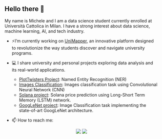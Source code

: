 ## Hello there 👋

My name is Michele and I am a data science student currently enrolled at Università Cattolica in Milan. I have a strong interest about data science, machine learning, AI, and tech industry.

- ⚡I’m currently working on [UniMapper](https://www.unimapper.app/), an innovative platform designed to revolutionize the way students discover and navigate university programs.
  
- 💻 I share university and personal projects exploring data analysis and its real-world applications.
    - [PlotTwisters Project](https://github.com/MicheleGiambelli/PlotTwisters-Project.git): Named Entity Recognition (NER)
    - [Images Classification](https://github.com/MicheleGiambelli/Images-Classification.git): Images classification task using Convolutional Neural Network (CNN)
    - [Solana project](https://github.com/MicheleGiambelli/Solana-price.git): Solana price prediction using Long-Short Term Memory (LSTM) network.
    - [GoogLeNet project](https://github.com/MicheleGiambelli/GoogLeNet): Image Classification task implementing the state-of-art GoogLeNet architecture.
  
- 📫 How to reach me:
<p align="center">
<a target="_blank" href="www.linkedin.com/in/michele-giambelli01"><img src="https://img.shields.io/badge/-LinkedIn-0077B5?style=for-the-badge&logo=Linkedin&logoColor=white"></img></a>
<a target="_blank" href="mailto:michele.giambelli01@gmail.com"><img src="https://img.shields.io/badge/-Gmail-D14836?style=for-the-badge&logo=Gmail&logoColor=white"></img></a>
</p>   

<!--
**MicheleGiambelli/MicheleGiambelli** is a ✨ _special_ ✨ repository because its `README.md` (this file) appears on your GitHub profile.

Here are some ideas to get you started:

- 🔭 I’m currently working on ...
- 🌱 I’m currently learning ...
- 👯 I’m looking to collaborate on ...
- 🤔 I’m looking for help with ...
- 💬 Ask me about ...
- 📫 How to reach me: ...
- 😄 Pronouns: ...
- ⚡ Fun fact: ...
-->
